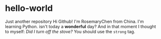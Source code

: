 # hello-world
Just another repository
Hi Github!
I'm RosemaryChen from China. I'm learning Python.
isn't today a **wonderful** day?
And in that moment I thought to myself: _Did I turn off the stove?_
You should use the `strong` tag. 
